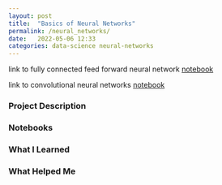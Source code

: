 ```yaml
---
layout: post
title:  "Basics of Neural Networks"
permalink: /neural_networks/
date:   2022-05-06 12:33
categories: data-science neural-networks
---
```


link to fully connected feed forward neural network [notebook]()

link to convolutional neural networks [notebook]()



### Project Description


### Notebooks


### What I Learned


### What Helped Me